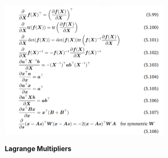 ![image-20231106213910637](image/image-20231106213910637.png)







## Lagrange Multipliers

























